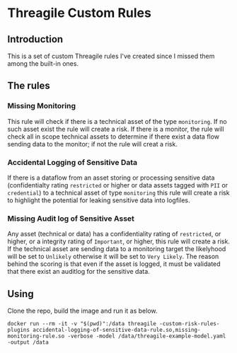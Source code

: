 # Threagile Custom Rules
## Introduction
This is a set of custom Threagile rules I've created since I missed them among the built-in ones.
## The rules
### Missing Monitoring
This rule will check if there is a technical asset of the type `monitoring`. If no such asset exist the rule will create a risk. If there is a monitor, the rule will check all in scope technical assets to determine if there exist a data flow sending data to the monitor; if not the rule will creat a risk.
### Accidental Logging of Sensitive Data
If there is a dataflow from an asset storing or processing sensitive data (confidentialty rating `restricted` or higher or data assets tagged with `PII` or `credential`) to a technical asset of type `monitoring` this rule will create a risk to highlight the potential for leaking sensitive data into logfiles.
### Missing Audit log of Sensitive Asset
Any asset (technical or data) has a confidentiality rating of `restricted`, or higher, or a integrity rating of `Important`, or higher, this rule will create a risk. If the technical asset are sending data to a monitoring target the likelyhood will be set to `Unlikely` otherwise it will be set to `Very Likely`. 
The reason behind the scoring is that even if the asset is logged, it must be validated that there exist an auditlog for the sensitive data.
## Using
Clone the repo, build the image and run it as below.
```
docker run --rm -it -v "$(pwd)":/data threagile -custom-risk-rules-plugins accidental-logging-of-sensitive-data-rule.so,missing-monitoring-rule.so -verbose -model /data/threagile-example-model.yaml -output /data

```